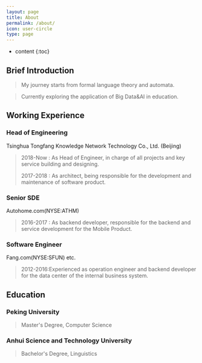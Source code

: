 ```yaml
---
layout: page
title: About
permalink: /about/
icon: user-circle
type: page
---
```


* content
{:toc}

## Brief Introduction
>My journey starts from formal language theory and automata.

>Currently exploring the application of Big Data&AI in education.

## Working Experience
### Head of Engineering
Tsinghua Tongfang Knowledge Network Technology Co., Ltd. (Beijing)
>2018-Now : As Head of Engineer, in charge of all projects and key service building and designing.
>
>2017-2018 : As architect, being responsible for the development and maintenance of software product.

### Senior SDE
Autohome.com(NYSE:ATHM)
>2016-2017 : As backend developer, responsible for the backend and service development for the Mobile Product.

### Software Engineer
Fang.com(NYSE:SFUN) etc.
>2012-2016:Experienced as operation engineer and backend developer for the data center of the internal business system.

## Education
### Peking University
>Master's Degree, Computer Science

### Anhui Science and Technology University
>Bachelor's Degree, Linguistics
